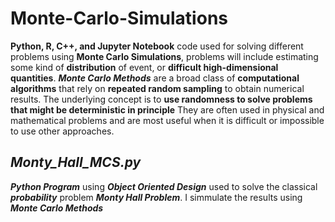 # Monte-Carlo-Simulations

**Python, R, C++, and Jupyter Notebook** code used for solving different problems using **Monte Carlo Simulations**, problems will include estimating some kind of **distribution** of event, or **difficult high-dimensional quantities**. 
**_Monte Carlo Methods_** are a broad class of **computational algorithms** that rely on **repeated random sampling** to obtain numerical results. The underlying concept is to **use randomness to solve problems that might be deterministic in principle** They are often used in physical and mathematical problems and are most useful when it is difficult or impossible to use other approaches.

## _Monty_Hall_MCS.py_

**_Python Program_** using **_Object Oriented Design_** used to solve the classical **_probability_** problem **_Monty Hall Problem_**. I simmulate the results using **_Monte Carlo Methods_**
